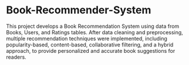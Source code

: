 # Book-Recommender-System
This project develops a Book Recommendation System using data from Books, Users, and Ratings tables. After data cleaning and preprocessing, multiple recommendation techniques were implemented, including popularity-based, content-based, collaborative filtering, and a hybrid approach, to provide personalized and accurate book suggestions for readers.
